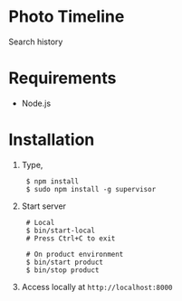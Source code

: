 # Photo Timeline

Search history

# Requirements

* Node.js

# Installation

1. Type,

        $ npm install
        $ sudo npm install -g supervisor

4. Start server

        # Local
        $ bin/start-local
        # Press Ctrl+C to exit

        # On product environment
        $ bin/start product
        $ bin/stop product

5. Access locally at `http://localhost:8000`
